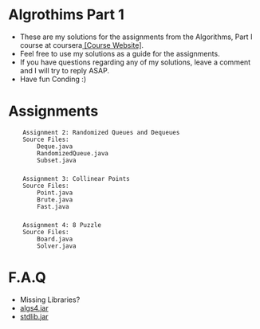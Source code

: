 Algrothims Part 1
======================
-   These are my solutions for the  assignments from the Algorithms, Part I course at coursera[ [Course Website]](https://class.coursera.org/algs4partI-006).
-   Feel free to use my solutions as a guide for the assignments. 
-   If you have questions regarding any of my solutions, leave a comment and I will try to reply ASAP.
-   Have fun Conding :)

Assignments
======================

		Assignment 2: Randomized Queues and Dequeues
		Source Files:
			Deque.java
			RandomizedQueue.java
			Subset.java
###
		Assignment 3: Collinear Points
		Source Files:
			Point.java
			Brute.java
			Fast.java
###
		Assignment 4: 8 Puzzle
		Source Files:
			Board.java
			Solver.java
			


F.A.Q
======================
-   Missing Libraries? 
  -   [algs4.jar](http://algs4.cs.princeton.edu/code/algs4.jar)  
  -   [stdlib.jar](http://introcs.cs.princeton.edu/java/stdlib/stdlib.jar)
